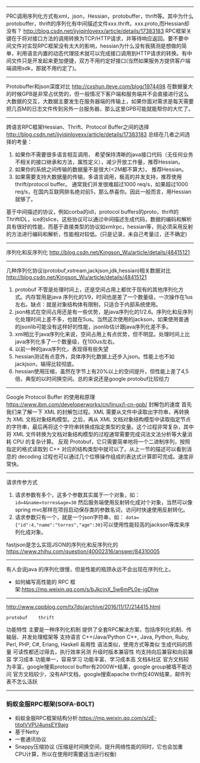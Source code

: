 
---
PRC调用序列化方式有xml，json，Hessian，protobuffer，thrift等。其中为什么protobuffer，thrift的序列化有中间描述文件xxx.thrift，xxx.proto,而Hessian却没有？
<http://blog.csdn.net/jiyiqinlovexx/article/details/17383183>
RPC框架关键在于将对接口方法的调用转换为TCP/HTTP请求，并等待响应返回。要不要中间文件对实现RPC框架没有太大的影响，hessian为什么没有我猜测是想做的简单，利用语言内置的动态代理技术就可以完成接口调用到HTTP请求的转换。有中间文件只是开发起来更加便捷，双方不用约定好接口(当然如果服务方提供客户端端调用sdk，那就不用约定了)。

---
Protobuffer和json深度对比
<http://cxshun.iteye.com/blog/1974498>
在数据量大的时候GPB是非常占优势的，但一般情况下客户端和服务端并不会直接进行这么大数据的交互，大数据主要发生在服务器端的传输上，如果你面对需求是每天需要把几百M的日志文件传到另外一台服务器，那么这里GPB可能就能帮你的大忙了。

 ---
 跨语言RPC框架Hessian、Thrift、Protocol Buffer之间的选择
<http://blog.csdn.net/jiyiqinlovexx/article/details/17383183>
总结在几者之间选择的考量：
1. 如果你不需要很多语言相互调用， 希望保持清晰的java接口代码（无任何业务不相关的接口继承和方法，属性定义），减少开放工作量，推荐Hessian。
2. 如果你的系统之间传输的数据量不是很大(<2M都不算大)， 推荐Hessian。
3. 如果需要支持大数据量的传输，多语言调用，极高的并发支持，推荐使用thrift/protocol buffer。 通常我们并发很难超过1000 req/s，如果超过1000 req/s，在国内互联网排名绝对前5，那么恭喜你。因此一般而言，用Hessian就够了。

基于中间描述的协议，例如corba的idl，protocol buffers的proto，thrift的ThriftIDL，ice的slice，这些协议可以通过中间描述生成代码，数据的编码和解析具有很好的性能，而基于直接类型的协议如xmlrpc，hessian等，则必须采用反射的方法进行编码和解析，性能相对较低。(只是记录，未自己考量过，还不确定)

---
序列化和反序列化
<http://blog.csdn.net/Kingson_Wu/article/details/48415121>

---
几种序列化协议(protobuf,xstream,jackjson,jdk,hessian)相关数据对比<http://blog.csdn.net/Kingson_Wu/article/details/48415121>
1. protobuf 不管是处理时间上，还是空间占用上都优于现有的其他序列化方式。内存暂用是java 序列化的1/9，时间也是差了一个数量级，一次操作在1us左右。缺点：就是对象结构体有限制，只适合于内部系统使用。
2. json格式在空间占用还是有一些优势，是java序列化的1/2.6。序列化和反序列化处理时间上差不多，也就在5us。当然这次使用的jackson，如果使用普通的jsonlib可能没有这样好的性能，jsonlib估计跟java序列化差不多。
3. xml相比于java序列化来说，空间占用上有点优势，但不明显。处理时间上比java序列化多了一个数量级，在100us左右。
4. 以前一种的java序列化，表现得有些失望
5. hessian测试有点意外，具体序列化数据上还步入json。性能上也不如jackjson，输得比较彻底。
6. hessian使用压缩，虽然在字节上有20%以上的空间提升，但性能上差了4,5倍，典型的以时间换空间。总的来说还是google protobuf比较给力

---
Google Protocol Buffer 的使用和原理
<https://www.ibm.com/developerworks/cn/linux/l-cn-gpb/>
封解包的速度
首先我们来了解一下 XML 的封解包过程。XML 需要从文件中读取出字符串，再转换为 XML 文档对象结构模型。之后，再从 XML 文档对象结构模型中读取指定节点的字符串，最后再将这个字符串转换成指定类型的变量。这个过程非常复杂，其中将 XML 文件转换为文档对象结构模型的过程通常需要完成词法文法分析等大量消耗 CPU 的复杂计算。
反观 Protobuf，它只需要简单地将一个二进制序列，按照指定的格式读取到 C++ 对应的结构类型中就可以了。从上一节的描述可以看到消息的 decoding 过程也可以通过几个位移操作组成的表达式计算即可完成。速度非常快。

---
请求传参方式
1. 请求参数有多个，这多个参数其实属于一个对象，如：
`id=4&name=torres&age=30`
然后服务端使用反射转化成对个对象，当然可以像spring mvc那样在项目启动保存类的参数名词，访问时快速使用反射转化。
2. 请求参数只有一个，就是一个json字符串，如：
`data={"id":4,"name":"torres","age":30}`可以使用性能较高的jackson等库来序列化成对象。

fastjson是怎么实现JSON的序列化和反序列化的
<https://www.zhihu.com/question/40002316/answer/84310005>

---

有人会说java 的序列化很慢，但是性能的瓶颈永远不会出现在序列化上。

+ 如何编写高性能的 RPC 框架:<https://mp.weixin.qq.com/s/bJkcjnX_5w6mPL0e-igDhw>

---
http://www.cppblog.com/tx7do/archive/2016/11/17/214415.html

 	protobuf	thrift
功能特性	主要是一种序列化机制	提供了全套RPC解决方案，包括序列化机制、传输层、并发处理框架等
支持语言	C++/Java/Python	C++, Java, Python, Ruby, Perl, PHP, C#, Erlang, Haskell
易用性	语法类似，使用方式等类似
生成代码的质量	可读性都还过得去，执行效率另测
升级时版本兼容性	均支持向后兼容和向前兼容
学习成本	功能单一，容易学习	功能丰富、学习成本高
文档&社区	官方文档较为丰富，google搜索protocol buffer有2000W+结果，google group被墙不能访问	官方文档较少，没有API文档，google搜索apache thrift仅40W结果，邮件列表不怎么活跃
 
---

### 蚂蚁金服RPC框架(SOFA-BOLT)
+ 蚂蚁金服RPC框架结构分析:<https://mp.weixin.qq.com/s/zE-titqIVVPU4unsEY9ajg>
+ 基于Netty
+ 一套通讯协议
+ Snappy压缩协议 (压缩是时间换空间，提升网络性能的同时，它也会加重CPU计算，所以在使用时需要适当进行权衡)


